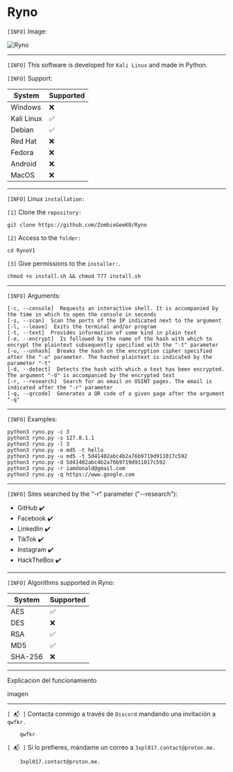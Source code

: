 # Ryno

`[INFO]` Image:

![Ryno](https://github.com/ZombieGeeK0/Ryno/assets/158185295/60c7052d-1f03-4a27-abf4-ec1b5a2214a0)

<hr>

`[INFO]` This software is developed for `Kali Linux` and made in Python.

`[INFO]` Support:

| System | Supported          |
| ------- | ------------------ |
| Windows   | :x: |
| Kali Linux   | :white_check_mark: |
| Debian   | :white_check_mark: |
| Red Hat   | :x: |
| Fedora | :x: |
| Android | :x: |
| MacOS | :x: |

<hr>

`[INFO]` Linux `installation:`

`[1]` Clone the `repository:`

    git clone https://github.com/ZombieGeeK0/Ryno
`[2]` Access to the `folder:`

    cd RynoV1
`[3]` Give permissions to the `installer:`.

    chmod +x install.sh && chmod 777 install.sh

<hr>

`[INFO]` Arguments:

    [-c, --console]  Requests an interactive shell. It is accompanied by the time in which to open the console in seconds
    [-s, --scan]  Scan the ports of the IP indicated next to the argument
    [-l, --leave]  Exits the terminal and/or program
    [-t, --text]  Provides information of some kind in plain text   
    [-e, --encrypt]  Is followed by the name of the hash with which to encrypt the plaintext subsequently specified with the "-t" parameter
    [-u, --unhash]  Breaks the hash on the encryption cipher specified after the "-u" parameter. The hashed plaintext is indicated by the parameter "-t"
    [-d, --detect]  Detects the hash with which a text has been encrypted. The argument "-d" is accompanied by the encrypted text
    [-r, --research]  Search for an email on OSINT pages. The email is indicated after the "-r" parameter
    [-q, --qrcode]  Generates a QR code of a given page after the argument "-q"

<hr>

`[INFO]` Examples:

    python3 ryno.py -c 3
    python3 ryno.py -s 127.0.1.1
    python3 ryno.py -l 3
    python3 ryno.py -e md5 -t hello
    python3 ryno.py -u md5 -t 5d41402abc4b2a76b9719d911017c592
    python3 ryno.py -d 5d41402abc4b2a76b9719d911017c592
    python3 ryno.py -r iamdonald@gmail.com
    python3 ryno.py -q https://www.google.com

<hr>

`[INFO]` Sites searched by the "-r" parameter ("--research"):

- GitHub ✔️
- Facebook ✔️
- Linkedlin ✔️
- TikTok ✔️
- Instagram ✔️
- HackTheBox ✔️

<hr>

`[INFO]` Algorithms supported in Ryno:

| System | Supported          |
| ------- | ------------------ |
| AES   | :white_check_mark: |
| DES   | :x: |
| RSA   | :white_check_mark: |
| MD5   | :white_check_mark: |
| SHA-256 | :x: |

<hr>

Explicacion del funcionamiento

imagen

<hr>

`[ 📬 ]` Contacta conmigo a través de `Discord` mandando una invitación a `qwfkr.`

        qwfkr
`[ 📬 ]` Si lo prefieres, mándame un correo a `3xpl017.contact@proton.me.`

        3xpl017.contact@proton.me.
